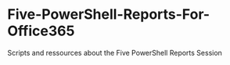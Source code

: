 # Five-PowerShell-Reports-For-Office365
Scripts and ressources about the Five PowerShell Reports Session
